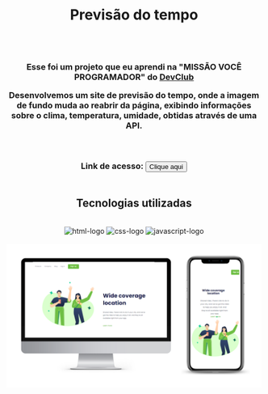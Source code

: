 <div align="center">

<H1>Previsão do tempo</h1>
<br>
<br>
<h3>Esse foi um projeto que eu aprendi na "MISSÃO VOCÊ PROGRAMADOR" do <a href="https://rodolfomori.com.br/devclub">DevClub</a>
<p>Desenvolvemos um site de previsão do tempo, onde a imagem de fundo muda ao reabrir da página, exibindo informações sobre o clima, temperatura, umidade, obtidas através de uma API.</p>
<br>
<h3>Link de acesso: <button href="https://lnkd.in/d95jQQH2">Clique aqui</button>
<br>
<br>
<h2> Tecnologias utilizadas</h2>
<br>
 <img src="https://img.shields.io/badge/HTML5-E34F26?style=for-the-badge&logo=html5&logoColor=white" alt="html-logo"/>
 <img src="https://img.shields.io/badge/CSS3-1572B6?style=for-the-badge&logo=css3&logoColor=white" alt="css-logo"/>
 <img src="https://img.shields.io/badge/JavaScript-F7DF1E?style=for-the-badge&logo=javascript&logoColor=black" alt="javascript-logo">
<br>
<br>
<img src="https://github.com/gabrielabade/cell_phone_plan_landing_page/blob/master/img/versao-desktop-e-mobile.png?raw=true" alt="versao-desktop-e-mobile" width="550px"/>

</div>